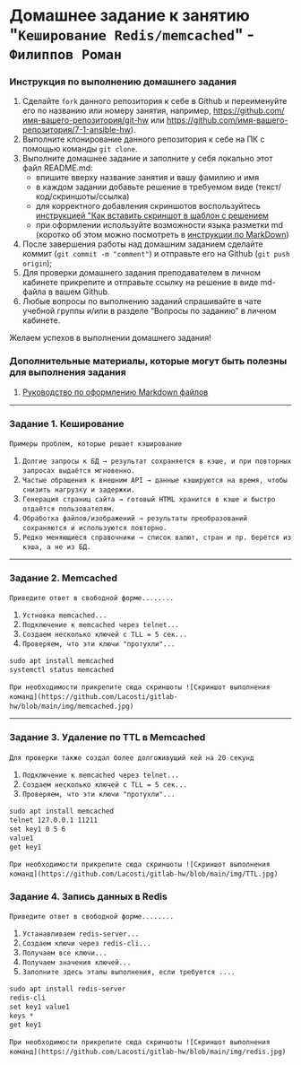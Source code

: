 # Домашнее задание к занятию "`Кеширование Redis/memcached`" - `Филиппов Роман`


### Инструкция по выполнению домашнего задания

   1. Сделайте `fork` данного репозитория к себе в Github и переименуйте его по названию или номеру занятия, например, https://github.com/имя-вашего-репозитория/git-hw или  https://github.com/имя-вашего-репозитория/7-1-ansible-hw).
   2. Выполните клонирование данного репозитория к себе на ПК с помощью команды `git clone`.
   3. Выполните домашнее задание и заполните у себя локально этот файл README.md:
      - впишите вверху название занятия и вашу фамилию и имя
      - в каждом задании добавьте решение в требуемом виде (текст/код/скриншоты/ссылка)
      - для корректного добавления скриншотов воспользуйтесь [инструкцией "Как вставить скриншот в шаблон с решением](https://github.com/netology-code/sys-pattern-homework/blob/main/screen-instruction.md)
      - при оформлении используйте возможности языка разметки md (коротко об этом можно посмотреть в [инструкции  по MarkDown](https://github.com/netology-code/sys-pattern-homework/blob/main/md-instruction.md))
   4. После завершения работы над домашним заданием сделайте коммит (`git commit -m "comment"`) и отправьте его на Github (`git push origin`);
   5. Для проверки домашнего задания преподавателем в личном кабинете прикрепите и отправьте ссылку на решение в виде md-файла в вашем Github.
   6. Любые вопросы по выполнению заданий спрашивайте в чате учебной группы и/или в разделе “Вопросы по заданию” в личном кабинете.
   
Желаем успехов в выполнении домашнего задания!
   
### Дополнительные материалы, которые могут быть полезны для выполнения задания

1. [Руководство по оформлению Markdown файлов](https://gist.github.com/Jekins/2bf2d0638163f1294637#Code)

---

### Задание 1. Кеширование

`Примеры проблем, которые решает кэширование`

1. `Долгие запросы к БД → результат сохраняется в кэше, и при повторных запросах выдаётся мгновенно.`
2. `Частые обращения к внешним API → данные кэшируются на время, чтобы снизить нагрузку и задержки.`
3. `Генерация страниц сайта → готовый HTML хранится в кэше и быстро отдаётся пользователям.`
4. `Обработка файлов/изображений → результаты преобразований сохраняются и используются повторно.`
5. `Редко меняющиеся справочники → список валют, стран и пр. берётся из кэша, а не из БД.`
 

---

### Задание 2. Memcached

`Приведите ответ в свободной форме........`

1. `Устновка memcached...`
2. `Подключение к memcached через telnet...`
3. `Создаем несколько ключей с TLL = 5 сек...`
4. `Проверяем, что эти ключи "протухли"...`

```
sudo apt install memcached
systemctl status memcached
```

`При необходимости прикрепитe сюда скриншоты
![Скриншот выполнения команд](https://github.com/Lacosti/gitlab-hw/blob/main/img/memcached.jpg)`


---

### Задание 3. Удаление по TTL в Memcached

`Для проверки также создал более долгоживущий кей на 20 секунд`

1. `Подключение к memcached через telnet...`
2. `Создаем несколько ключей с TLL = 5 сек...`
3. `Проверяем, что эти ключи "протухли"...`

```
sudo apt install memcached
telnet 127.0.0.1 11211
set key1 0 5 6
value1
get key1
```

`При необходимости прикрепитe сюда скриншоты
![Скриншот выполнения команд](https://github.com/Lacosti/gitlab-hw/blob/main/img/TTL.jpg)`

### Задание 4. Запись данных в Redis

`Приведите ответ в свободной форме........`

1. `Устанавливаем redis-server...`
2. `Создаем ключи через redis-cli...`
3. `Получаем все ключи...`
4. `Получаем значения ключей...`
5. `Заполните здесь этапы выполнения, если требуется ....`
 

```
sudo apt install redis-server
redis-cli
set key1 value1
keys *
get key1
```

`При необходимости прикрепитe сюда скриншоты
![Скриншот выполнения команд](https://github.com/Lacosti/gitlab-hw/blob/main/img/redis.jpg)`
